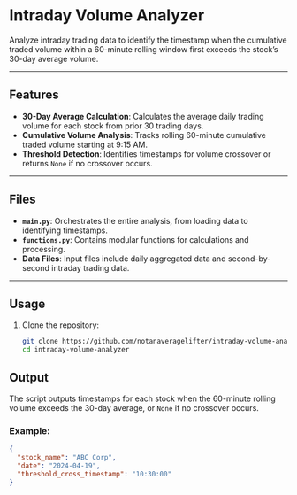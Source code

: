 # Intraday Volume Analyzer

Analyze intraday trading data to identify the timestamp when the cumulative traded volume within a 60-minute rolling window first exceeds the stock’s 30-day average volume.

---

## Features
- **30-Day Average Calculation**: Calculates the average daily trading volume for each stock from prior 30 trading days.
- **Cumulative Volume Analysis**: Tracks rolling 60-minute cumulative traded volume starting at 9:15 AM.
- **Threshold Detection**: Identifies timestamps for volume crossover or returns `None` if no crossover occurs.

---

## Files
- **`main.py`**: Orchestrates the entire analysis, from loading data to identifying timestamps.
- **`functions.py`**: Contains modular functions for calculations and processing.
- **Data Files**: Input files include daily aggregated data and second-by-second intraday trading data.

---

## Usage
1. Clone the repository:
   ```bash
   git clone https://github.com/notanaveragelifter/intraday-volume-analyzer.git
   cd intraday-volume-analyzer
## Output
The script outputs timestamps for each stock when the 60-minute rolling volume exceeds the 30-day average, or `None` if no crossover occurs.

### Example:
```json
{
  "stock_name": "ABC Corp",
  "date": "2024-04-19",
  "threshold_cross_timestamp": "10:30:00"
}
   
   
